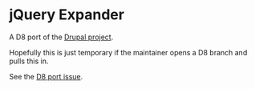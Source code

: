 # jQuery Expander

A D8 port of the [Drupal project](https://www.drupal.org/project/jquery_expander). 

Hopefully this is just temporary if the maintainer opens a D8 branch and pulls this in.

See the [D8 port issue](https://www.drupal.org/project/jquery_expander/issues/2686007).
